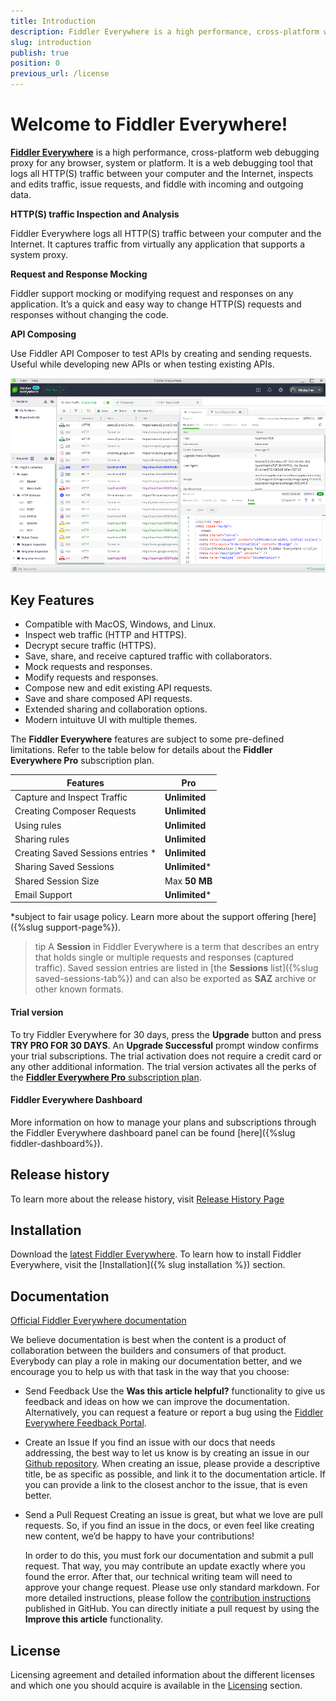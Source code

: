 ```yaml
---
title: Introduction
description: Fiddler Everywhere is a high performance, cross-platform web debugging proxy for any browser, system or platform
slug: introduction
publish: true
position: 0
previous_url: /license
---
```


# Welcome to Fiddler Everywhere!

[**Fiddler Everywhere**](https://www.telerik.com/fiddler-everywhere) is a high performance, cross-platform web debugging proxy for any browser, system or platform. It is a web debugging tool that logs all HTTP(S) traffic between your computer and the Internet, inspects and edits traffic, issue requests, and fiddle with incoming and outgoing data.

**HTTP(S) traffic Inspection and Analysis**

Fiddler Everywhere logs all HTTP(S) traffic between your computer and the Internet. It captures traffic from virtually any application that supports a system proxy.

**Request and Response Mocking**

Fiddler support mocking or modifying request and responses on any application. It’s a quick and easy way to change HTTP(S) requests and responses without changing the code.

**API Composing**

Use Fiddler API Composer to test APIs by creating and sending requests. Useful while developing new APIs or when testing existing APIs.

![Fiddler Everywhere main screen](./images/menu/fiddler-main-screen.png)

## Key Features

- Compatible with MacOS, Windows, and Linux.
- Inspect web traffic (HTTP and HTTPS).
- Decrypt secure traffic (HTTPS).
- Save, share, and receive captured traffic with collaborators.
- Mock requests and responses.
- Modify requests and responses.
- Compose new and edit existing API requests.
- Save and share composed API requests.
- Extended sharing and collaboration options.
- Modern intuituve UI with multiple themes.

The **Fiddler Everywhere** features are subject to some pre-defined limitations. Refer to the table below for details about the **Fiddler Everywhere Pro** subscription plan.

| __Features__ |  __Pro__ |
|---|---|
| Capture and Inspect Traffic |  **Unlimited** |
| Creating Composer Requests | **Unlimited** |
| Using rules |  **Unlimited** |
| Sharing  rules | **Unlimited** |
| Creating Saved Sessions entries * |  **Unlimited** |
| Sharing Saved Sessions |  **Unlimited***  |
| Shared Session Size |  Max **50 MB** |
| Email Support | **Unlimited*** |

*subject to fair usage policy. Learn more about the support offering [here]({%slug support-page%}).

>tip A **Session** in Fiddler Everywhere is a term that describes an entry that holds single or multiple requests and responses (captured traffic). Saved session entries are listed in [the **Sessions** list]({%slug saved-sessions-tab%}) and can also be exported as **SAZ** archive or other known formats.

#### Trial version

To try Fiddler Everywhere for 30 days, press the **Upgrade** button and press **TRY PRO FOR 30 DAYS**. An **Upgrade Successful** prompt window confirms your trial subscriptions. The trial activation does not require a credit card or any other additional information. The trial version activates all the perks of the [**Fiddler Everywhere Pro** subscription plan](#key-features).


#### Fiddler Everywhere Dashboard

More information on how to manage your plans and subscriptions through the Fiddler Everywhere dashboard panel can be found [here]({%slug fiddler-dashboard%}).

## Release history

To learn more about the release history, visit [Release History Page](https://www.telerik.com/support/whats-new/fiddler-everywhere/release-history)

## Installation

Download the [latest Fiddler Everywhere](https://www.telerik.com/download/fiddler-everywhere).
To learn how to install Fiddler Everywhere, visit the [Installation]({% slug installation %}) section.

## Documentation

[Official Fiddler Everywhere documentation](https://docs.telerik.com/fiddler-everywhere/introduction?_ga=2.206480400.2086505781.1591948423-772467175.1590489532)

We believe documentation is best when the content is a product of collaboration between the builders and consumers of that product. Everybody can play a role in making our documentation better, and we encourage you to help us with that task in the way that you choose:

- Send Feedback
    Use the __Was this article helpful?__ functionality to give us feedback and ideas on how we can improve the documentation. Alternatively, you can request a feature or report a bug using the [Fiddler Everywhere Feedback Portal](https://feedback.telerik.com/fiddler-everywhere).

- Create an Issue
    If you find an issue with our docs that needs addressing, the best way to let us know is by creating an issue in our [Github repository](https://github.com/telerik/fiddler-everywhere-docs). When creating an issue, please provide a descriptive title, be as specific as possible, and link it to the documentation article. If you can provide a link to the closest anchor to the issue, that is even better.

- Send a Pull Request
    Creating an issue is great, but what we love are pull requests. So, if you find an issue in the docs, or even feel like creating new content, we’d be happy to have your contributions! 

    In order to do this, you must fork our documentation and submit a pull request. That way, you may contribute an update exactly where you found the error. After that, our technical writing team will need to approve your change request. Please use only standard markdown. For more detailed instructions, please follow the [contribution instructions](https://github.com/telerik/fiddler-everywhere-docs#contributing) published in GitHub. You can directly initiate a pull request by using the __Improve this article__ functionality.


## License

Licensing agreement and detailed information about the different licenses and which one you should acquire is available in the [Licensing](https://www.telerik.com/purchase/license-agreement/fiddler-everywhere) section.

